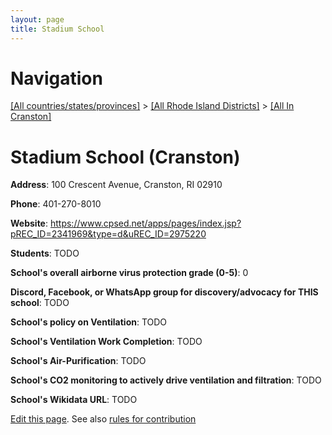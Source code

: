 ```yaml
---
layout: page
title: Stadium School
---
```

# Navigation

[[All countries/states/provinces]](../../..) > [[All Rhode Island Districts]](../..) > [[All In Cranston]](..)

# Stadium School (Cranston)

**Address**: 100 Crescent Avenue, Cranston, RI 02910

**Phone**: 401-270-8010

**Website**: <https://www.cpsed.net/apps/pages/index.jsp?pREC_ID=2341969&type=d&uREC_ID=2975220>

**Students**: TODO

**School's overall airborne virus protection grade (0-5)**: 0

**Discord, Facebook, or WhatsApp group for discovery/advocacy for THIS school**: TODO

**School's policy on Ventilation**: TODO

**School's Ventilation Work Completion**: TODO

**School's Air-Purification**: TODO

**School's CO2 monitoring to actively drive ventilation and filtration**: TODO

**School's Wikidata URL**: TODO


[Edit this page](https://github.com/ventilate-schools/RI/edit/main/./Cranston/Stadium_School.md). See also [rules for contribution](../../../contribution-rules/)